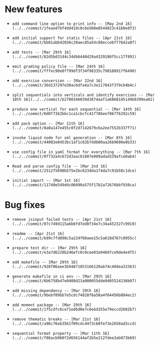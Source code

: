 
# New features

-     add command line option to print info -- [May 2nd 16](../../commit/1feaed7bf4dd410c0cbe560e8544823c41b0e8f3)
-     add initial support for static files -- [Apr 21st 16](../../commit/bb81abb42036c28aec85a54c88eccebf77642a8f)
-     add tests -- [Mar 29th 16](../../commit/82d5bd3144c34db6448d29a4329180f5cc17f891)
-     emit grading policy file -- [Mar 24th 16](../../commit/fffec90e8f799df3f34f98335c790188917f6490)
-     add exercise conversion -- [Mar 22nd 16](../../commit/36d137297e30ac6dfa4a7c3e117843f379cb4b4c)
-     split sequentials into verticals and identify exercises -- [Mar 18th 16](../../commit/b2700346039d3874aaf1a6860145149b0399ea02)
-     produce one vertical for each sequential -- [Mar 14th 16](../../commit/0d0f7362bbc1ca1cbcfc41f786eef06776292c59)
-     add pack option -- [Mar 11th 16](../../commit/8a0a147e455c0f2d7142679c6a2ee7552b337f71)
-     invoke liquid node for xml generation -- [Mar 8th 16](../../commit/44002e8453bc1af1c62b7ddb00aa26b9606e8b33)
-     use config file in yaml format for everything -- [Mar 7th 16](../../commit/0f732a4c672d3aac81887e009adad339afce0ab4)
-     Read and parse config file -- [Mar 2nd 16](../../commit/2512f5698b575e2bc623dda1f4da7c91b58c1dce)
-     initial import -- [Mar 1st 16](../../commit/11740e549ddc06090a575f17b2a72676bbf938ca)

# Bug fixes

-     remove jsinput failed tests -- [Apr 21st 16](../../commit/07c749d115a6b6fd7ed8f34e7c34a452327c9919)
-     readme -- [Apr 21st 16](../../commit/b99c7fd098c5a224f08aee15c5a618d767c0955c)
-     prepare test dir -- [Mar 29th 16](../../commit/e3a7d6228b246efc0c0cee03a940d7ce9de4e4f5)
-     add makefile -- [Mar 29th 16](../../commit/928f06aee3b94871853166120ab74c40dea33363)
-     generate makefile in ci env -- [Mar 29th 16](../../commit/6b6758b47e0408d23a000055dde0405524236b07)
-     add missing dependency -- [Mar 29th 16](../../commit/9bebf09bb7e5cdc74828f8a58a4f64456b084ec2)
-     add moment package -- [Mar 29th 16](../../commit/1f5cdfc6ce71ed6d0e7c6ebd355e79eccd2602b7)
-     remove thematic breaks -- [Mar 21st 16](../../commit/a96c76eb3561f09cdcd4f3cb0fe73e2658ad3ccd)
-     sequential format property -- [Mar 11th 16](../../commit/f86acb960f2d656144af2b5e212fdee3ab873b69)
